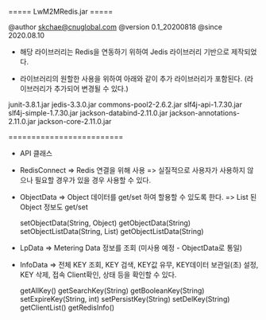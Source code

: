 ===== LwM2MRedis.jar =====

@author skchae@cnuglobal.com
@version 0.1_20200818
@since 2020.08.10

* 해당 라이브러리는 Redis을 연동하기 위하여 Jedis 라이브러리 기반으로 제작되었다.

* 라이브러리의 원할한 사용을 위하여 아래와 같이 추가 라이브러리가 포함된다. (라이브러리가 추가되어 변경될 수 있다.)

junit-3.8.1.jar
jedis-3.3.0.jar
commons-pool2-2.6.2.jar
slf4j-api-1.7.30.jar
slf4j-simple-1.7.30.jar
jackson-databind-2.11.0.jar
jackson-annotations-2.11.0.jar
jackson-core-2.11.0.jar

=========================

* API 클래스

- RedisConnect
  => Redis 연결을 위해 사용
  => 실질적으로 사용자가 사용하지 않으나 필요할 경우가 있을 경우 사용할 수 있다.
  
- ObjectData
  => Object 데이터를 get/set 하여 할용할 수 있도록 한다.
  => List 된 Object 정보도 get/set

  setObjectData(String, Object)
  getObjectData(String)
  setObjectListData(String, List<Object>)
  getObjectListData(String)

- LpData
  => Metering Data 정보를 조회 (미사용 예정 - ObjectData로 통일)
  
- InfoData
  => 전체 KEY 조회, KEY 검색, KEY값 유무, KEY데이터 보관일(초) 설정, KEY 삭제, 접속 Client확인, 상태 등을 확인할 수 있다.
  
  getAllKey()
  getSearchKey(String)
  getBooleanKey(String)
  setExpireKey(String, int)
  setPersistKey(String)
  setDelKey(String)
  getClientList()
  getRedisInfo()
  
  